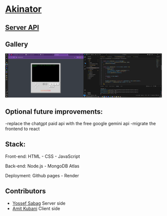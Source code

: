 # [Akinator](https://agitagit.github.io/Akinator/Client/Src)

## [Server API](https://github.com/AgitAgit/Akinator/tree/stable/Server#api-documentation)

## Gallery
<img src="./Assets/Gallery/Game_and_client_code.png">

## Optional future improvements:
-replace the chatgpt paid api with the free google gemini api
-migrate the frontend to react

## Stack:

Front-end: HTML - CSS - JavaScript

Back-end: Node.js - MongoDB Atlas

Deployment: Github pages - Render

## Contributors
- [Yossef Sabag](https://github.com/YosefHayim) Server side
- [Amit Kubani](https://github.com/AgitAgit) Client side


